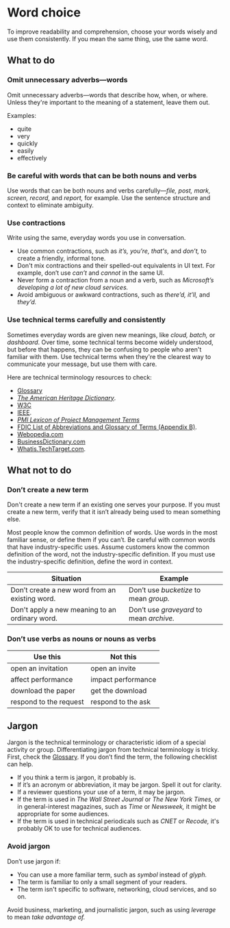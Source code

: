 # Word choice

To improve readability and comprehension, choose your words wisely and use them consistently. If you mean the same thing, use the same word.

## What to do

### Omit unnecessary adverbs—words

Omit unnecessary adverbs—words that describe how, when, or where. Unless they're important to the meaning of a statement, leave them out.

Examples:

* quite
* very
* quickly
* easily
* effectively

### Be careful with words that can be both nouns and verbs

Use words that can be both nouns and verbs carefully—*file, post, mark, screen, record,* and *report,* for example. Use the sentence structure and context to eliminate ambiguity.

### Use contractions

Write using the same, everyday words you use in conversation.

* Use common contractions, such as *it’s, you’re, that's,* and *don’t,* to create a friendly, informal tone.
* Don't mix contractions and their spelled-out equivalents in UI text. For example, don’t use *can’t* and *cannot* in the same UI.
* Never form a contraction from a noun and a verb, such as *Microsoft’s developing a lot of new cloud services.*
* Avoid ambiguous or awkward contractions, such as *there’d, it’ll,* and *they’d.*

### Use technical terms carefully and consistently

Sometimes everyday words are given new meanings, like *cloud, batch,* or *dashboard*. Over time, some technical terms become widely understood, but before that happens, they can be confusing to people who aren't familiar with them. Use technical terms when they're the clearest way to communicate your message, but use them with care.

Here are technical terminology resources to check:

* [Glossary](glossary.md)
* [*The American Heritage Dictionary*](https://ahdictionary.com/).
* [W3C](https://www.w3.org/standards/xml)
* [IEEE](https://www.ieee.org/index.html).
* *[PMI Lexicon of Project Management Terms](https://www.pmi.org/PMBOK-Guide-and-Standards/PMI-lexicon.aspx)*
* [FDIC List of Abbreviations and Glossary of Terms (Appendix B)](https://www.fdic.gov/bank/historical/managing/documents/history-consolidated.pdf).
* [Webopedia.com](https://www.webopedia.com/)
* [BusinessDictionary.com](https://www.businessdictionary.com/)
* [Whatis.TechTarget.com](https://whatis.techtarget.com/).

## What not to do

### Don’t create a new term

Don't create a new term if an existing one serves your purpose. If you must create a new term, verify that it isn’t already being used to mean something else.

Most people know the common definition of words. Use words in the most familiar sense, or define them if you can’t. Be careful with common words that have industry-specific uses. Assume customers know the common definition of the word, not the industry-specific definition. If you must use the industry-specific definition, define the word in context.

|                   Situation                    |                 Example                  |
| ---------------------------------------------- | ---------------------------------------- |
| Don’t create a new word from an existing word. | Don’t use *bucketize* to mean *group.*   |
| Don't apply a new meaning to an ordinary word. | Don’t use *graveyard* to mean *archive.* |

### Don’t use verbs as nouns or nouns as verbs

|      **Use this**      |    **Not this**    |
| ---------------------- | ------------------ |
| open an invitation     | open an invite     |
| affect performance     | impact performance |
| download the paper     | get the download   |
| respond to the request | respond to the ask |

## Jargon

Jargon is the technical terminology or characteristic idiom of a special activity or group. Differentiating jargon from technical terminology is tricky. First, check the [Glossary](glossary.md). If you don’t find the term, the following checklist can help.

* If you think a term is jargon, it probably is.
* If it’s an acronym or abbreviation, it may be jargon. Spell it out for clarity.
* If a reviewer questions your use of a term, it may be jargon.
* If the term is used in *The Wall Street Journal* or *The New York Times,* or in general-interest magazines, such as *Time* or *Newsweek,* it might be appropriate for some audiences.
* If the term is used in technical periodicals such as *CNET* or *Recode,* it's probably OK to use for technical audiences.

### Avoid jargon

Don’t use jargon if:

* You can use a more familiar term, such as *symbol* instead of *glyph.*
* The term is familiar to only a small segment of your readers.
* The term isn't specific to software, networking, cloud services, and so on.

Avoid business, marketing, and journalistic jargon, such as using *leverage* to mean *take advantage of.*

